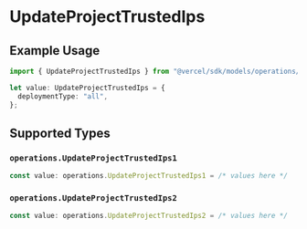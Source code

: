 # UpdateProjectTrustedIps

## Example Usage

```typescript
import { UpdateProjectTrustedIps } from "@vercel/sdk/models/operations/updateproject.js";

let value: UpdateProjectTrustedIps = {
  deploymentType: "all",
};
```

## Supported Types

### `operations.UpdateProjectTrustedIps1`

```typescript
const value: operations.UpdateProjectTrustedIps1 = /* values here */
```

### `operations.UpdateProjectTrustedIps2`

```typescript
const value: operations.UpdateProjectTrustedIps2 = /* values here */
```

